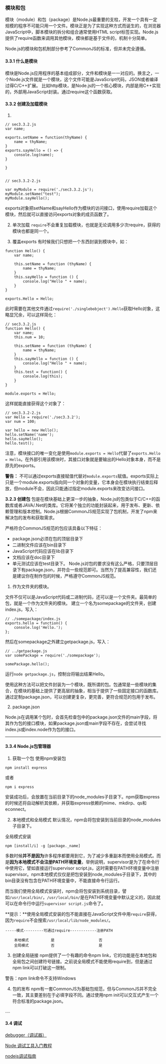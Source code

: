 ### 模块和包

模块（module）和包（package）是Node.js最重要的支柱，开发一个具有一定规模的程序不可能只用一个文件。模块正是为了实现这种方式而诞生的，在浏览器JavaScript中，脚本模块的拆分和组合通常使用HTML script标签实现。Node.js提供了require函数来调用其他模块，模块都是基于文件的，机制十分简单。

Node.js的模块和包机制部分参考了CommonJS的标准，但并未完全遵循。

#### 3.3.1 什么是模块
模块是Node.js应用程序的基本组成部分，文件和模块是一一对应的。换言之，一个Node.js文件就是一个模块，这个文件可能是JavaScript代码，JSON或者编译过得C/C++扩展。
比如http模块，是Node.js的一个核心模块，内部是用C++实现的，外部用JavaScript封装。通过require这个函数获取。

#### 3.3.2 创建及加载模块

1.

```
// sec3.3.2.js
var name;

exports.setName = function(thyName) {
    name = thyName;
}
exports.sayHello = () => {
    console.log(name);
}

}


// sec3.3.2-2.js

var myModule = require('./sec3.3.2.js');
myModule.setName("test");
myModule.sayHello();
```

exports对象把setName和sayHello作为模块的访问接口，使用require加载这个模块，然后就可以直接访问exports对象的成员函数了。

2. 单次加载
`require`不会重复加载模块，也就是无论调用多少次require，获得的模块也都是同一个。


3. 覆盖exports
有时候我们只想把一个东西封装到模块中，如：
```
function Hello() {
    var name;

    this.setName = function (thyName) {
        name = thyName;
    }
    this.sayHello = function () {
        console.log("Hello " + name);
    }
}

exports.Hello = Hello;
```
此时需要在其他文件通过`require('./singlebobject').Hello`获取Hello对象，这略显冗余，可以这样简化：
```
// sec3.3.2.js
function Hello() {
    var name;
    this.num = 10;

    this.setName = function (thyName) {
        name = thyName;
    }
    this.sayHello = function () {
        console.log("Hello " + name);
    }
    this.test = function() {
        console.log(this);
    }
}

module.exports = Hello;

```

这样就能直接获得这个对象了：

```
// sec3.3.2-2.js
var Hello = require('./sec3.3.2');
var num = 100;

var hello = new Hello();
hello.setName('name');
hello.sayHello();
hello.test();

```
注意，模块接口的唯一变化是使用`module.exports = Hello`代替了`exports.Hello = Hello`。在外部引用该模块时，其接口对象就是要输出的Hello对象本身，而不是原先的exports。

**警告：** 不可以通过exports直接赋值代替对`module.exports`赋值。exports实际上只是一个module.exports指向同一个对象的变量，它本身会在模块执行结束后释放，但module不会，因此只能通过指定module.exports来改变访问接口。

**3.2.3 创建包**
包是在模块基础上更深一步的抽象，Node.js的包类似于C/C++的函数库或者JAVA/.Net的类库。它将某个独立的功能封装起来，用于发布、更新、依赖管理和版本控制。Node.js根据CommonJS规范实现了包机制，开发了npm来解决包的发布和获取需求。

严格符合CommonJS规范的包应该具备以下特征：
- package.json必须在包的顶层目录下
- 二进制文件应该在bin目录下
- JavaScript代码应该在lib目录下
- 文档应该在doc目录下
- 单元测试应该在test目录下。
Node.js对包的要求没有这么严格，只要顶层目录下有package.json，并符合一些规范即可。当然为了提高兼容性，我们还是建议你在制作包的时候，严格遵守CommonJS规范。

1. 作为文件夹的模块。

文件不仅可以是JavaScript代码或二进制代码，还可以是一个文件夹。最简单的包，就是一个作为文件夹的模块。
建立一个名为somepackage的文件夹，创建index.js，写入：
```
// ./somepackage/index.js
exports.hello = function() {
    console.log('Hello.');
};

```
然后在somepackage之外建立getpackage.js，写入：
```
// ../getpackage.js
var somePackage = require('./somepackage');

somePackage.hello();
```
运行`node getpackage.js`，控制台将输出结果Hello。

使用这种方法可以把文件封装为一个模块，既所谓的包。包通常是一些模块的集合，在模块的基础上提供了更高层的抽象，相当于提供了一些固定接口的函数库。通过定制package.json，可以创建更复杂，更完善，更符合规范的包用于发布。

2. package.json

Node.js在调用某个包时，会首先检查包中的package.json文件的main字段，将其作为包的接口模块，如果package.json或main字段不存在，会尝试寻找index.js或index.node作为包的接口。

---

#### 3.3.4 Node.js包管理器

1. 获取一个包
使用npm安装包
```
npm install express
```
或者
```
npm i express
```

安装成功后，会放置在当前目录下的node_modules子目录下。npm获取express的时候还将自动解析其依赖，并获取express依赖的mime、mkdirp、qs和econnect。

2. 本地模式和全局模式
默认情况，npm会将包安装到当前目录的node_modules子目录下。

全局模式安装
```
npm [install/i] -g [package._name]
```
多数时候**并不是因为**许多程序都要用到它，为了减少多重副本而使用全局模式。而是**因为本地模式不会注册PATH环境变量**，举例说明，supervisor是为了在命令行中使用它，譬如直接运行supervisor script.js，这时需要在PATH环境变量中注册supervisor。npm本地模式仅仅是把包安装到node_modules子目录下，其中的bin目录没有包含在PATH环境变量中，不能直接命令行运行。

而当我们使用全局模式安装时，npm会将包安装到系统目录，譬如`/usr/local/bin/`，`/usr/local/bin/`是在PATH环境变量中默认定义的，因此就可以在命令行中运行`supervisor script.js`命令了。

**提示：**使用全局模式安装的包不能直接在JavaScript文件中用`require`获得，因为`require`不会搜索`/usr/local/lib/node_modules/`。

```
-----模式---------可通过require------------注册PATH

    本地模式          是                    否
    全局模式          否                    是

```

3. 创建全局链接
npm提供了一个有趣的命令npm link，它的功能是在本地包和全局包之间创建符号链接。之前说全局模式不能使用require到，但是通过npm link可以打破这一限制。

警告：npm link命令不支持Windows

4. 包的发布
npm有一套CommonJS为基础包规范，但与CommonJS并不完全一致，其主要差别在于必填字段不同。通过使用npm init可以交互式产生一个符合标准的package.json。

....

#### 3.4 调试

[debugger（调试器）](http://nodejs.cn/api/debugger.html)

[Node 调试工具入门教程](http://www.ruanyifeng.com/blog/2018/03/node-debugger.html)

[nodejs调试指南](https://juejin.im/post/5b60202df265da0f8145f887)











